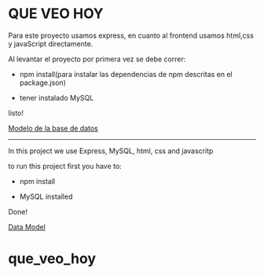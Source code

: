 # QUE VEO HOY

Para este proyecto usamos express, en cuanto al frontend usamos html,css y javaScript directamente. 

Al levantar el proyecto por primera vez se debe correr:

* npm install(para instalar las dependencias de npm descritas en el package.json)

* tener instalado MySQL

listo!

[Modelo de la base de datos](https://www.lucidchart.com/documents/edit/4fed2802-18e4-4dc0-bd8b-657f302c3f3d/0 "Modelo de la base de datos: Que veo hoy")

-------------------------------------------------------------------

In this project we use Express, MySQL, html, css and javascritp

to run this project first you have to: 

* npm install

* MySQL installed

Done!

[Data Model](https://www.lucidchart.com/documents/edit/4fed2802-18e4-4dc0-bd8b-657f302c3f3d/0 "Data Model: Que veo hoy")
# que_veo_hoy
